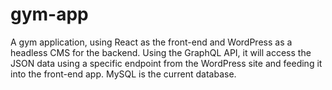 # gym-app
A gym application, using React as the front-end and WordPress as a headless CMS for the backend. Using the GraphQL API, it will access the JSON data using a specific endpoint from the WordPress site and feeding it into the front-end app. MySQL is the current database.
